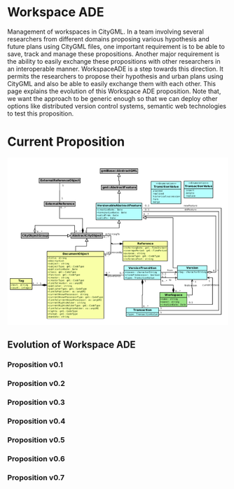 # Workspace ADE

Management of workspaces in CityGML.
In a team involving several researchers from different domains proposing various hypothesis and future plans using CityGML files, one important requirement is to be able to save, track and manage these propositions. 
Another major requirement is the ability to easily exchange these propositions with other researchers in an interoperable manner. 
WorkspaceADE is a step towards this direction.
It permits the researchers to propose their hypothesis and urban plans using CityGML and also be able to easily exchange them with each other.
This page explains the evolution of this Workspace ADE proposition.
Note that, we want the approach to be generic enough so that we can deploy other options like distributed version control systems, semantic web technologies to test this proposition.

# Current Proposition


![Image Alt](WorkspaceADE.png)

## Evolution of Workspace ADE
### Proposition v0.1 
### Proposition v0.2 
### Proposition v0.3 
### Proposition v0.4 
### Proposition v0.5 
### Proposition v0.6 
### Proposition v0.7 


